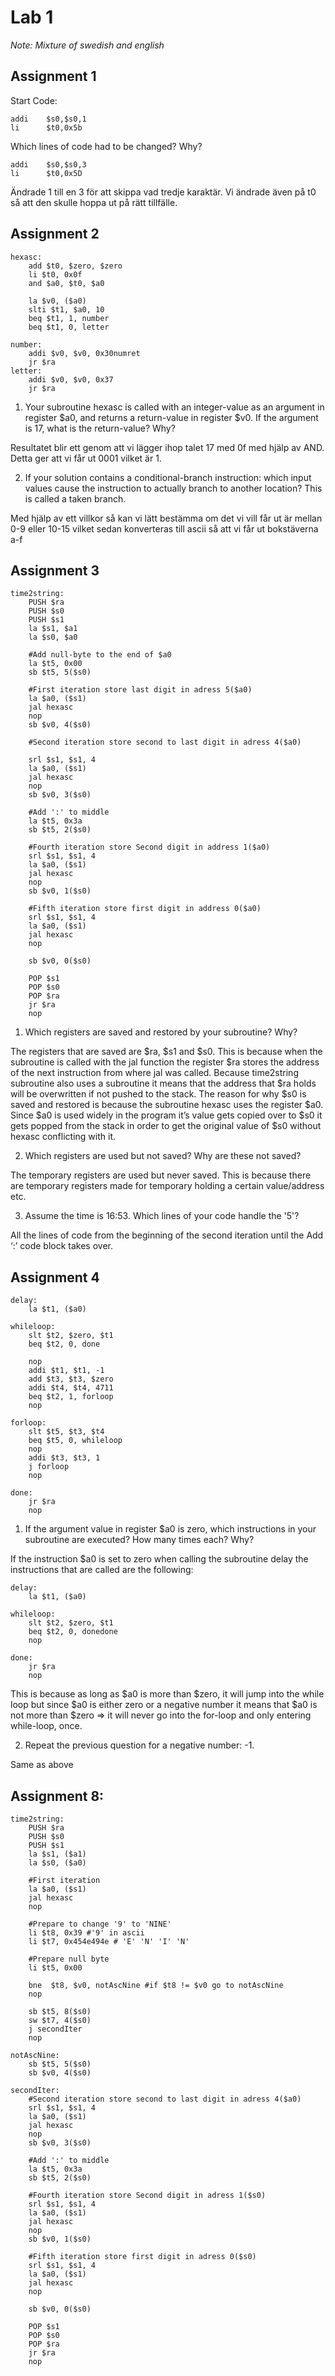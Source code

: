 # Lab 1
*Note: Mixture of swedish and english*
## Assignment 1

Start Code:
```assembly
addi	$s0,$s0,1
li	    $t0,0x5b
```

Which lines of code had to be changed? Why?
```assembly
addi	$s0,$s0,3
li	    $t0,0x5D
```

Ändrade 1 till en 3 för att skippa vad tredje karaktär. Vi ändrade även på t0 så att den skulle hoppa ut på rätt tillfälle.

## Assignment 2
```
hexasc:
	add $t0, $zero, $zero
	li $t0, 0x0f
	and $a0, $t0, $a0
    
	la $v0, ($a0)
	slti $t1, $a0, 10
	beq $t1, 1, number
	beq $t1, 0, letter
    
number:
	addi $v0, $v0, 0x30numret
	jr $ra
letter:
	addi $v0, $v0, 0x37
	jr $ra
```

1.	Your subroutine hexasc is called with an integer-value as an argument in register $a0, and returns a return-value in register $v0. If the argument is 17, what is the return-value? Why?

Resultatet blir ett genom att vi lägger ihop talet 17 med 0f med hjälp av AND. Detta ger att vi får ut 0001 vilket är 1.

2.	If your solution contains a conditional-branch instruction: which input values cause the instruction to actually branch to another location? This is called a taken branch.

Med hjälp av ett villkor så kan vi lätt bestämma om det vi vill får ut är mellan 0-9 eller 10-15 vilket sedan konverteras till ascii så att vi får ut bokstäverna a-f 

## Assignment 3
```
time2string:
	PUSH $ra
	PUSH $s0
	PUSH $s1
	la $s1, $a1
    la $s0, $a0	

	#Add null-byte to the end of $a0
	la $t5, 0x00
	sb $t5, 5($s0)
	
	#First iteration store last digit in adress 5($a0)
	la $a0, ($s1)
	jal hexasc
	nop
	sb $v0, 4($s0)
	 
	#Second iteration store second to last digit in adress 4($a0)

	srl $s1, $s1, 4
	la $a0, ($s1)
	jal hexasc
	nop
	sb $v0, 3($s0)
	
	#Add ':' to middle
	la $t5, 0x3a
	sb $t5, 2($s0)
	
	#Fourth iteration store Second digit in address 1($a0)
	srl $s1, $s1, 4
	la $a0, ($s1)
	jal hexasc
	nop
	sb $v0, 1($s0)
	
	#Fifth iteration store first digit in address 0($a0)
	srl $s1, $s1, 4
	la $a0, ($s1)
	jal hexasc
	nop
	
	sb $v0, 0($s0)

	POP $s1
	POP $s0
	POP $ra
	jr $ra
	nop
```


1.	Which registers are saved and restored by your subroutine? Why?

The registers that are saved are $ra, $s1 and $s0. This is because when the subroutine is called with the jal function the register $ra stores the address of the next instruction from where jal was called. Because time2string subroutine also uses a subroutine it means that the address that $ra holds will be overwritten if not pushed to the stack. The reason for why $s0 is saved and restored is because the subroutine hexasc uses the register $a0. Since $a0 is used widely in the program it’s value gets copied over to $s0 it gets popped from the stack in order to get the original value of $s0 without hexasc conflicting with it.

2.	Which registers are used but not saved? Why are these not saved?

The temporary registers are used but never saved. This is because there are temporary registers made for temporary holding a certain value/address etc.


3.	Assume the time is 16:53. Which lines of your code handle the '5'?

All the lines of code from the beginning of the second iteration until the Add ‘:’ code block takes over.

## Assignment 4
```
delay:
	la $t1, ($a0)

whileloop:
	slt $t2, $zero, $t1
	beq $t2, 0, done

	nop
	addi $t1, $t1, -1
	add $t3, $t3, $zero
	addi $t4, $t4, 4711
	beq $t2, 1, forloop
	nop

forloop:
	slt $t5, $t3, $t4
	beq $t5, 0, whileloop 
	nop
	addi $t3, $t3, 1
	j forloop
	nop
	
done:
	jr $ra
	nop
```


1.	If the argument value in register $a0 is zero, which instructions in your subroutine are executed? How many times each? Why?

If the instruction $a0 is set to zero when calling the subroutine delay the instructions that are called are the following:
```
delay:
	la $t1, ($a0)

whileloop:
	slt $t2, $zero, $t1
	beq $t2, 0, donedone
    nop

done:
	jr $ra
	nop
```

This is because as long as $a0 is more than $zero, it will jump into the while loop but since $a0 is either zero or a negative number it means that $a0 is not more than $zero => it will never go into the for-loop and only entering while-loop, once.

2.	Repeat the previous question for a negative number: -1.

Same as above

## Assignment 8:
```
time2string:
	PUSH $ra
	PUSH $s0
	PUSH $s1
	la $s1, ($a1)
	la $s0, ($a0)	
	
	#First iteration
	la $a0, ($s1)
	jal hexasc
	nop
	
	#Prepare to change '9' to 'NINE'
	li $t8, 0x39 #'9' in ascii
	li $t7, 0x454e494e # 'E' 'N' 'I' 'N'
	
	#Prepare null byte 
	li $t5, 0x00
	
	bne  $t8, $v0, notAscNine #if $t8 != $v0 go to notAscNine
	nop
	
	sb $t5, 8($s0)
	sw $t7, 4($s0)
	j secondIter
	nop
	
notAscNine:
	sb $t5, 5($s0)
	sb $v0, 4($s0)
	 
secondIter:
	#Second iteration store second to last digit in adress 4($a0)
	srl $s1, $s1, 4
	la $a0, ($s1)
	jal hexasc
	nop
	sb $v0, 3($s0)
	
	#Add ':' to middle
	la $t5, 0x3a
	sb $t5, 2($s0)
	
	#Fourth iteration store Second digit in adress 1($s0)
	srl $s1, $s1, 4
	la $a0, ($s1)
	jal hexasc
	nop
	sb $v0, 1($s0)
	
	#Fifth iteration store first digit in adress 0($s0)
	srl $s1, $s1, 4
	la $a0, ($s1)
	jal hexasc
	nop
	
	sb $v0, 0($s0)

	POP $s1
	POP $s0
	POP $ra
	jr $ra
	nop
```